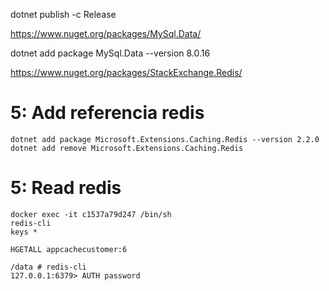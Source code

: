 dotnet publish -c Release

https://www.nuget.org/packages/MySql.Data/

dotnet add package MySql.Data --version 8.0.16


https://www.nuget.org/packages/StackExchange.Redis/





# 5: Add referencia redis
```
dotnet add package Microsoft.Extensions.Caching.Redis --version 2.2.0
dotnet add remove Microsoft.Extensions.Caching.Redis
```


# 5: Read redis
```
docker exec -it c1537a79d247 /bin/sh
redis-cli
keys *

HGETALL appcachecustomer:6
```

```
/data # redis-cli
127.0.0.1:6379> AUTH password
```



